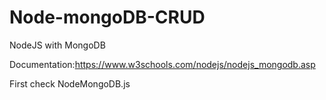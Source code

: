# Node-mongoDB-CRUD
NodeJS with MongoDB

Documentation:https://www.w3schools.com/nodejs/nodejs_mongodb.asp

First check NodeMongoDB.js

